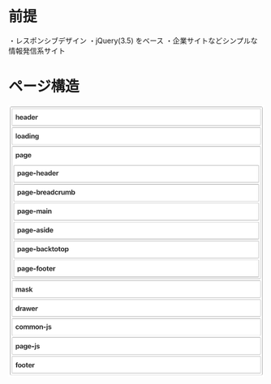 
# 前提

・レスポンシブデザイン
・jQuery(3.5) をベース
・企業サイトなどシンプルな情報発信系サイト

# ページ構造

![structure](images/structure.png "ページ構造")
